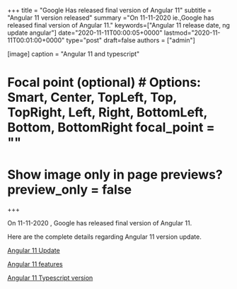 +++ title = "Google Has released final version of Angular 11" subtitle = "Angular 11 version released" summary ="On 11-11-2020 ie.,Google has released final version of Angular 11." keywords=["Angular 11 release date, ng update angular"] date="2020-11-11T00:00:05+0000" lastmod="2020-11-11T00:01:00+0000" type="post" draft=false authors = ["admin"]

[image] caption = "Angular 11 and typescript"

  # Focal point (optional) # Options: Smart, Center, TopLeft, Top, TopRight, Left, Right, BottomLeft, Bottom, BottomRight focal_point = ""

  # Show image only in page previews? preview_only = false

+++

On 11-11-2020 , Google has released final version of Angular 11.

Here are the complete details regarding Angular 11 version update.

[Angular 11 Update](https://www.angularjswiki.com/angular/angular-11-roadmap/)

[Angular 11 features](https://www.angularjswiki.com/angular/angular-11-features/)

[Angular 11 Typescript version](https://www.angularjswiki.com/angular/angular-11-typescript-version/)

